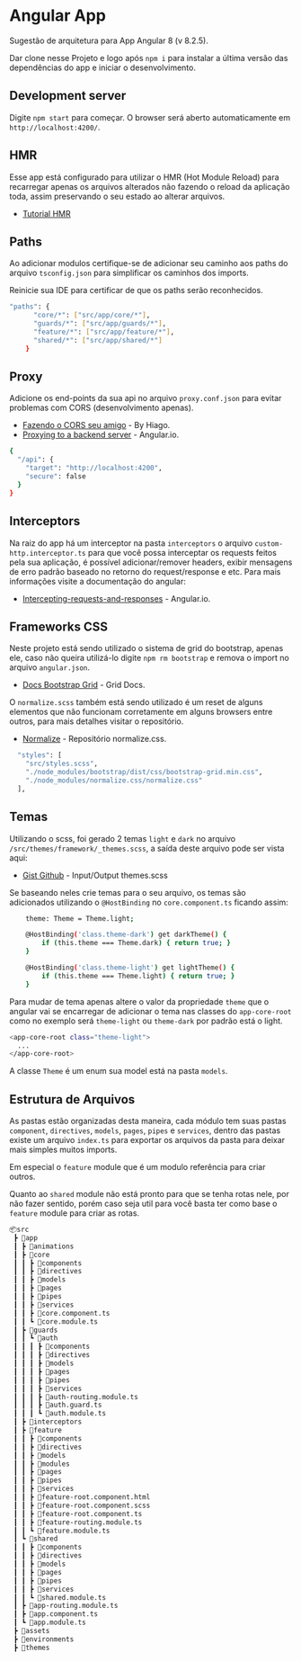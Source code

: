 # Angular App

Sugestão de arquitetura para App Angular 8 (v 8.2.5).

Dar clone nesse Projeto e logo após `npm i` para instalar a última versão das dependências do app e iniciar o desenvolvimento.

## Development server

Digite `npm start` para começar. O browser será aberto automaticamente em `http://localhost:4200/`.

## HMR

Esse app está configurado para utilizar o HMR (Hot Module Reload) para recarregar apenas os arquivos alterados não fazendo o reload da aplicação toda, assim preservando o seu estado ao alterar arquivos.

* [Tutorial HMR](https://codinglatte.com/posts/angular/enabling-hot-module-replacement-angular-6/)

## Paths

Ao adicionar modulos certifique-se de adicionar seu caminho aos paths do arquivo `tsconfig.json` para simplificar os caminhos dos imports.

Reinicie sua IDE para certificar de que os paths serão reconhecidos.

```sh 
"paths": {
      "core/*": ["src/app/core/*"],
      "guards/*": ["src/app/guards/*"],
      "feature/*": ["src/app/feature/*"],
      "shared/*": ["src/app/shared/*"]
    }
```

## Proxy

Adicione os end-points da sua api no arquivo `proxy.conf.json` para evitar problemas com CORS (desenvolvimento apenas).

* [Fazendo o CORS seu amigo](https://www.hiago.me/2018/09/08/ionic-angular-fazendo-o-cors-seu-amigo/) - By Hiago.
* [Proxying to a backend server](https://angular.io/guide/build#proxying-to-a-backend-server) - Angular.io.

```sh 
{
  "/api": {
    "target": "http://localhost:4200",
    "secure": false
  }
}
```

## Interceptors

Na raiz do app há um interceptor na pasta `interceptors` o arquivo `custom-http.interceptor.ts` para que você possa interceptar os requests feitos pela sua aplicação,
é possível adicionar/remover headers, exibir mensagens de erro padrão baseado no retorno do request/response e etc. Para mais informações visite a documentação do angular:

* [Intercepting-requests-and-responses](https://angular.io/guide/http#intercepting-requests-and-responses) - Angular.io.

## Frameworks CSS

Neste projeto está sendo utilizado o sistema de grid do bootstrap, apenas ele, caso não queira utilizá-lo digite `npm rm bootstrap` e remova o import no arquivo `angular.json`.

* [Docs Bootstrap Grid](https://getbootstrap.com/docs/4.1/layout/grid/) - Grid Docs.

O `normalize.scss` também está sendo utilizado é um reset de alguns elementos que não funcionam corretamente em alguns browsers entre outros, para mais detalhes visitar o repositório.

* [Normalize](https://github.com/necolas/normalize.css) - Repositório normalize.css.

```sh
  "styles": [
    "src/styles.scss",
    "./node_modules/bootstrap/dist/css/bootstrap-grid.min.css",
    "./node_modules/normalize.css/normalize.css"
  ],
```

## Temas

Utilizando o scss, foi gerado 2 temas `light` e `dark` no arquivo `/src/themes/framework/_themes.scss`, a saída deste arquivo pode ser vista aqui:

* [Gist Github](https://gist.github.com/TusaMAL/3d862bc5f0d9dbd967b97ae7dfc34ff1) - Input/Output themes.scss

Se baseando neles crie temas para o seu arquivo, os temas são adicionados utilizando o `@HostBinding` no `core.component.ts` ficando assim: 

```sh
    theme: Theme = Theme.light;

    @HostBinding('class.theme-dark') get darkTheme() {
        if (this.theme === Theme.dark) { return true; }
    }

    @HostBinding('class.theme-light') get lightTheme() {
        if (this.theme === Theme.light) { return true; }
    }
```

Para mudar de tema apenas altere o valor da propriedade `theme` que o angular vai se encarregar de adicionar o tema nas classes do `app-core-root` como no exemplo será `theme-light` ou `theme-dark` por padrão está o light. 

```sh
<app-core-root class="theme-light">
  ...
</app-core-root>
```

A classe `Theme` é um enum sua model está na pasta `models`.

## Estrutura de Arquivos

As pastas estão organizadas desta maneira, cada módulo tem suas pastas `component`, `directives`, `models`, `pages`, `pipes` e `services`, dentro das pastas existe um arquivo `index.ts` para exportar os arquivos da pasta para deixar mais simples muitos imports.

Em especial o `feature` module que é um modulo referência para criar outros.

Quanto ao `shared` module não está pronto para que se tenha rotas nele, por não fazer sentido, porém caso seja util para você basta ter como base o `feature` module para criar as rotas.

```sh 
📦src
 ┣ 📂app
 ┃ ┣ 📂animations
 ┃ ┣ 📂core
 ┃ ┃ ┣ 📂components
 ┃ ┃ ┣ 📂directives
 ┃ ┃ ┣ 📂models
 ┃ ┃ ┣ 📂pages
 ┃ ┃ ┣ 📂pipes
 ┃ ┃ ┣ 📂services
 ┃ ┃ ┣ 📜core.component.ts
 ┃ ┃ ┗ 📜core.module.ts
 ┃ ┣ 📂guards
 ┃ ┃ ┗ 📂auth
 ┃ ┃ ┃ ┣ 📂components
 ┃ ┃ ┃ ┣ 📂directives
 ┃ ┃ ┃ ┣ 📂models
 ┃ ┃ ┃ ┣ 📂pages
 ┃ ┃ ┃ ┣ 📂pipes
 ┃ ┃ ┃ ┣ 📂services
 ┃ ┃ ┃ ┣ 📜auth-routing.module.ts
 ┃ ┃ ┃ ┣ 📜auth.guard.ts
 ┃ ┃ ┃ ┗ 📜auth.module.ts
 ┃ ┣ 📂interceptors
 ┃ ┣ 📂feature
 ┃ ┃ ┣ 📂components
 ┃ ┃ ┣ 📂directives
 ┃ ┃ ┣ 📂models
 ┃ ┃ ┣ 📂modules
 ┃ ┃ ┣ 📂pages
 ┃ ┃ ┣ 📂pipes
 ┃ ┃ ┣ 📂services
 ┃ ┃ ┣ 📜feature-root.component.html
 ┃ ┃ ┣ 📜feature-root.component.scss
 ┃ ┃ ┣ 📜feature-root.component.ts
 ┃ ┃ ┣ 📜feature-routing.module.ts
 ┃ ┃ ┗ 📜feature.module.ts
 ┃ ┗ 📂shared
 ┃ ┃ ┣ 📂components
 ┃ ┃ ┣ 📂directives
 ┃ ┃ ┣ 📂models
 ┃ ┃ ┣ 📂pages
 ┃ ┃ ┣ 📂pipes
 ┃ ┃ ┣ 📂services
 ┃ ┃ ┗ 📜shared.module.ts
 ┃ ┣ 📜app-routing.module.ts
 ┃ ┣ 📜app.component.ts
 ┃ ┗ 📜app.module.ts
 ┣ 📂assets
 ┣ 📂environments
 ┣ 📂themes
```